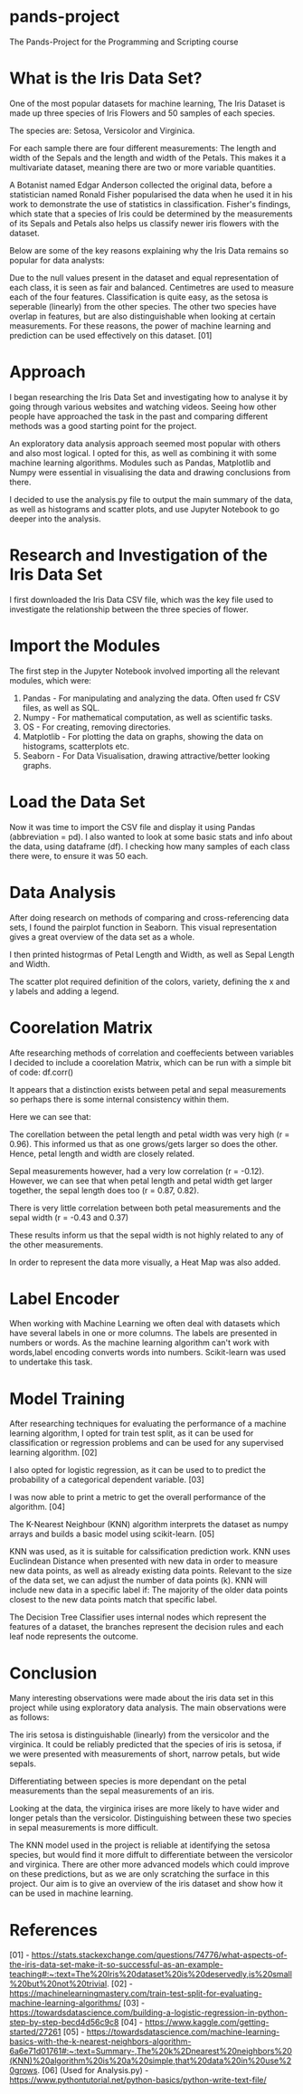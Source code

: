 # pands-project
The Pands-Project for the Programming and Scripting course

# What is the Iris Data Set?

One of the most popular datasets for machine learning, The Iris Dataset is made up three species of Iris Flowers and 50 samples of each species.

The species are: Setosa, Versicolor and Virginica.

For each sample there are four different measurements:  The length and width of the Sepals and the length and width of the Petals.  This makes it a multivariate dataset, meaning there are two or more variable quantities.

A Botanist named Edgar Anderson collected the original data, before a statistician named Ronald Fisher popularised the data when he used it in his work to demonstrate the use of statistics in classification.  Fisher's findings, which state that a species of Iris could be determined by the measurements of its Sepals and Petals also helps us classify newer iris flowers with the dataset.

Below are some of the key reasons explaining why the Iris Data remains so popular for data analysts:

Due to the null values present in the dataset and equal representation of each class, it is seen as fair and balanced.  Centimetres are used to measure each of the four features.  Classification is quite easy, as the setosa is seperable (linearly) from the other species.  The other two species have overlap in features, but are also distinguishable when looking at certain measurements.  For these reasons, the power of machine learning and prediction can be used effectively on this dataset.  [01]

# Approach

I began researching the Iris Data Set and investigating how to analyse it by going through various websites and watching videos. Seeing how other people have approached the task in the past and comparing different methods was a good starting point for the project.

An exploratory data analysis approach seemed most popular with others and also most logical.  I opted for this, as well as combining it with some machine learning algorithms.  Modules such as Pandas, Matplotlib and Numpy were essential in visualising the data and drawing conclusions from there. 

I decided to use the analysis.py file to output the main summary of the data, as well as histograms and scatter plots, and use Jupyter Notebook to go deeper into the analysis. 

# Research and Investigation of the Iris Data Set

I first downloaded the Iris Data CSV file, which was the key file used to investigate the relationship between the three species of flower. 

# Import the Modules

The first step in the Jupyter Notebook involved importing all the relevant modules, which were:

1) Pandas - For manipulating and analyzing the data. Often used fr CSV files, as well as SQL.
2) Numpy - For mathematical computation, as well as scientific tasks.
3) OS - For creating, removing directories.
4) Matplotlib - For plotting the data on graphs, showing the data on histograms, scatterplots etc.
5) Seaborn - For Data Visualisation, drawing attractive/better looking graphs.

# Load the Data Set

Now it was time to import the CSV file and display it using Pandas (abbreviation = pd).
I also wanted to look at some basic stats and info about the data, using dataframe (df).
I checking how many samples of each class there were, to ensure it was 50 each.

# Data Analysis

After doing research on methods of comparing and cross-referencing data sets, I found the pairplot function in Seaborn.  This visual representation gives a great overview of the data set as a whole. 

I then printed histogrmas of Petal Length and Width, as well as Sepal Length and Width.  

The scatter plot required definition of the colors, variety, defining the x and y labels and adding a legend.

# Coorelation Matrix

Afte researching methods of correlation and coeffecients between variables I decided to include a coorelation Matrix, which can be run with a simple bit of code: df.corr() 

It appears that a distinction exists between petal and sepal measurements so perhaps there is some internal consistency within them. 

Here we can see that:

The corellation between the petal length and petal width was very high (r = 0.96).  This informed us that as one grows/gets larger so does the other.  Hence, petal length and width are closely related.

Sepal measurements however, had a very low correlation (r = -0.12).  However, we can see that when petal length and petal width get larger together, the sepal length does too (r = 0.87, 0.82).

There is very little correlation between both petal measurements and the sepal width (r = -0.43 and 0.37)

These results inform us that the sepal width is not highly related to any of the other measurements. 

In order to represent the data more visually, a Heat Map was also added.

# Label Encoder

When working with Machine Learning we often deal with datasets which have several labels in one or more columns.  The labels are presented in numbers or words.  As the machine learning algorithm can't work with words,label encoding converts words into numbers.  Scikit-learn was used to undertake this task.

# Model Training

After researching techniques for evaluating the performance of a machine learning algorithm, I opted for train test split, as it can be used for classification or regression problems and can be used for any supervised learning algorithm. [02]

I also opted for logistic regression, as it can be used to to predict the probability of a categorical dependent variable. [03]

I was now able to print a metric to get the overall performance of the algorithm.  [04]

The K-Nearest Neighbour (KNN) algorithm interprets the dataset as numpy arrays and builds a basic model using scikit-learn.  [05]

KNN was used, as it is suitable for calssification prediction work.  KNN uses Euclindean Distance when presented with new data in order to measure new data points, as well as already existing data points.  Relevant to the size of the data set, we can adjust the number of data points (k).  KNN will include new data in a specific label if: The majority of the older data points closest to the new data points match that specific label.

The Decision Tree Classifier uses internal nodes which represent the features of a dataset, the branches represent the decision rules and each leaf node represents the outcome.

# Conclusion

Many interesting observations were made about the iris data set in this project while using exploratory data analysis.  The main observations were as follows:

The iris setosa is distinguishable (linearly) from the versicolor and the virginica.
It could be reliably predicted that the species of iris is setosa, if we were presented with measurements of short, narrow petals, but wide sepals.

Differentiating between species is more dependant on the petal measurements than the sepal measurements of an iris.

Looking at the data, the virginica irises are more likely to have wider and longer petals than the versicolor.
Distinguishing between these two species in sepal measurements is more difficult.

The KNN model used in the project is reliable at identifying the setosa species, but would find it more diffult to differentiate between the versicolor and virginica. There are other more advanced models which could improve on these predictions, but as we are only scratching the surface in this project.  Our aim is to give an overview of the iris dataset and show how it can be used in machine learning.

# References

[01] - https://stats.stackexchange.com/questions/74776/what-aspects-of-the-iris-data-set-make-it-so-successful-as-an-example-teaching#:~:text=The%20Iris%20dataset%20is%20deservedly,is%20small%20but%20not%20trivial.
[02] - https://machinelearningmastery.com/train-test-split-for-evaluating-machine-learning-algorithms/
[03] - https://towardsdatascience.com/building-a-logistic-regression-in-python-step-by-step-becd4d56c9c8
[04] - https://www.kaggle.com/getting-started/27261
[05] - https://towardsdatascience.com/machine-learning-basics-with-the-k-nearest-neighbors-algorithm-6a6e71d01761#:~:text=Summary-,The%20k%2Dnearest%20neighbors%20(KNN)%20algorithm%20is%20a%20simple,that%20data%20in%20use%20grows.
[06] (Used for Analysis.py) - https://www.pythontutorial.net/python-basics/python-write-text-file/




